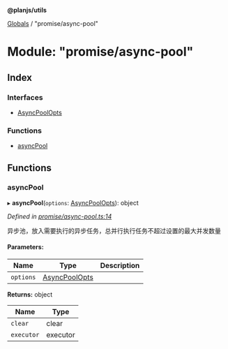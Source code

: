 **@planjs/utils**

[Globals](../README.md) / "promise/async-pool"

# Module: "promise/async-pool"

## Index

### Interfaces

* [AsyncPoolOpts](../interfaces/_promise_async_pool_.asyncpoolopts.md)

### Functions

* [asyncPool](_promise_async_pool_.md#asyncpool)

## Functions

### asyncPool

▸ **asyncPool**(`options`: [AsyncPoolOpts](../interfaces/_promise_async_pool_.asyncpoolopts.md)): object

*Defined in [promise/async-pool.ts:14](https://github.com/planjs/utils/blob/af978cc/src/promise/async-pool.ts#L14)*

异步池，放入需要执行的异步任务，总并行执行任务不超过设置的最大并发数量

#### Parameters:

Name | Type | Description |
------ | ------ | ------ |
`options` | [AsyncPoolOpts](../interfaces/_promise_async_pool_.asyncpoolopts.md) |   |

**Returns:** object

Name | Type |
------ | ------ |
`clear` | clear |
`executor` | executor |
